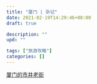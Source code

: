 ```yaml
---
title: "厦门 | 杂记"
date: 2021-02-19T14:29:46+08:00
draft: true

description: ""
upd: ""

tags: ["旅游攻略"]
categories: []
---
```


[厦门的市井老街](https://mp.weixin.qq.com/s/nPz3tfE9k18Bvnzj4PJjUA)